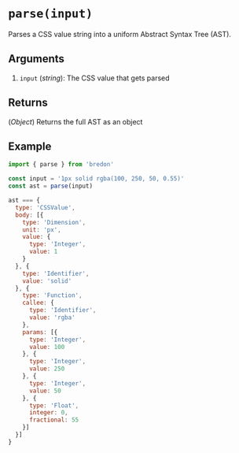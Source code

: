 # `parse(input)`

Parses a CSS value string into a uniform Abstract Syntax Tree (AST).

## Arguments
1. `input` (*string*): The CSS value that gets parsed

## Returns
(*Object*) Returns the full AST as an object

## Example
```javascript
import { parse } from 'bredon'

const input = '1px solid rgba(100, 250, 50, 0.55)'
const ast = parse(input)

ast === {
  type: 'CSSValue',
  body: [{
    type: 'Dimension',
    unit: 'px',
    value: {
      type: 'Integer',
      value: 1
    }
  }, {
    type: 'Identifier',
    value: 'solid'
  }, {
    type: 'Function',
    callee: {
      type: 'Identifier',
      value: 'rgba'
    },
    params: [{
      type: 'Integer',
      value: 100
    }, {
      type: 'Integer',
      value: 250
    }, {
      type: 'Integer',
      value: 50
    }, {
      type: 'Float',
      integer: 0,
      fractional: 55
    }]
  }]
}
```
